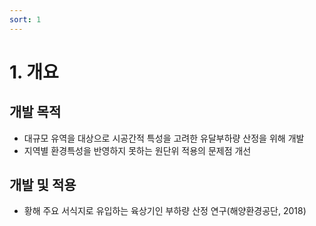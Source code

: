 ```yaml
---
sort: 1
---
```


# 1. 개요

## 개발 목적 

- 대규모 유역을 대상으로 시공간적 특성을 고려한 유달부하량 산정을 위해 개발
- 지역별 환경특성을 반영하지 못하는 원단위 적용의 문제점 개선

## 개발 및 적용
- 황해 주요 서식지로 유입하는 육상기인 부하량 산정 연구(해양환경공단, 2018)